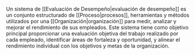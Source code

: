 Un sistema de [[Evaluación de Desempeño|evaluación de desempeño]] es un conjunto estructurado de [[Proceso|procesos]], herramientas y métodos utilizados por una [[Organización|organización]] para medir, analizar y mejorar el rendimiento de sus empleados. Este sistema tiene como objetivo principal proporcionar una evaluación objetiva del trabajo realizado por cada empleado, identificar áreas de fortaleza y oportunidad, y alinear el rendimiento individual con los objetivos y metas de la organización.